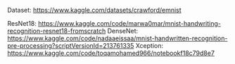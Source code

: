 Dataset: https://www.kaggle.com/datasets/crawford/emnist

ResNet18: https://www.kaggle.com/code/marwa0mar/mnist-handwriting-recognition-resnet18-fromscratch
DenseNet: https://www.kaggle.com/code/nadaaeissaa/mnist-handwritten-recognition-pre-processing?scriptVersionId=213761335
Xception: https://www.kaggle.com/code/toqamohamed966/notebookf18c79d8e7
